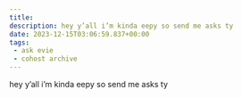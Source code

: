 ```yaml
---
title:
description: hey y’all i’m kinda eepy so send me asks ty
date: 2023-12-15T03:06:59.837+00:00
tags:
 - ask evie
 - cohost archive
---
```

hey y’all i’m kinda eepy so send me asks ty
